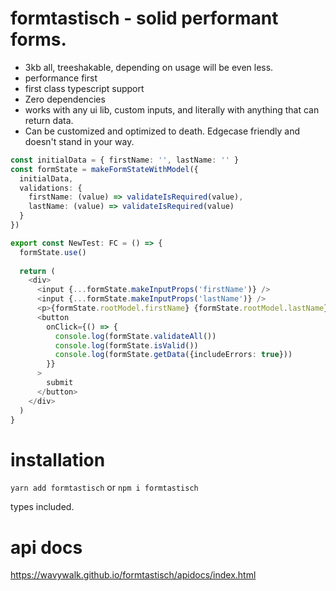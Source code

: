 # formtastisch - solid performant forms.

* 3kb all, treeshakable, depending on usage will be even less.
* performance first
* first class typescript support
* Zero dependencies
* works with any ui lib, custom inputs, and literally with anything that can return data. 
* Can be customized and optimized to death. Edgecase friendly and doesn't stand in your way.

```typescript jsx
const initialData = { firstName: '', lastName: '' }
const formState = makeFormStateWithModel({
  initialData,
  validations: {
    firstName: (value) => validateIsRequired(value),
    lastName: (value) => validateIsRequired(value)
  }
})

export const NewTest: FC = () => {
  formState.use()
  
  return (
    <div>
      <input {...formState.makeInputProps('firstName')} />
      <input {...formState.makeInputProps('lastName')} />
      <p>{formState.rootModel.firstName} {formState.rootModel.lastName}</p>
      <button
        onClick={() => {
          console.log(formState.validateAll())
          console.log(formState.isValid())
          console.log(formState.getData({includeErrors: true}))
        }}
      >
        submit
      </button>
    </div>
  )
}
```

# installation
`yarn add formtastisch` or `npm i formtastisch`

types included.

# api docs
https://wavywalk.github.io/formtastisch/apidocs/index.html
